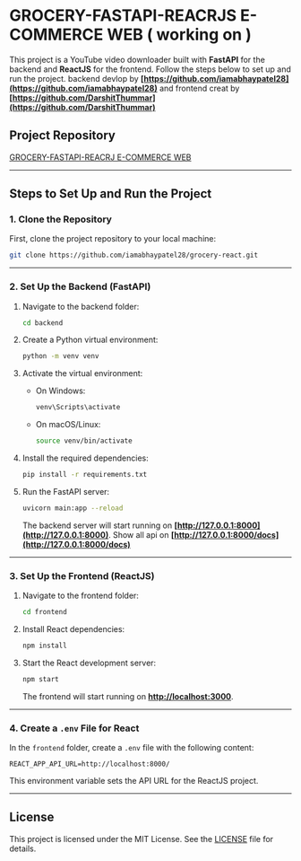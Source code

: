 # GROCERY-FASTAPI-REACRJS E-COMMERCE WEB ( working on )

This project is a YouTube video downloader built with **FastAPI** for the backend and **ReactJS** for the frontend. Follow the steps below to set up and run the project. backend devlop by **[https://github.com/iamabhaypatel28](https://github.com/iamabhaypatel28)** and frontend creat by **[https://github.com/DarshitThummar](https://github.com/DarshitThummar)**

## Project Repository

[GROCERY-FASTAPI-REACRJ E-COMMERCE WEB](https://github.com/iamabhaypatel28/grocery-react.git)

---

## Steps to Set Up and Run the Project

### 1. Clone the Repository

First, clone the project repository to your local machine:

```bash
git clone https://github.com/iamabhaypatel28/grocery-react.git
```

---

### 2. Set Up the Backend (FastAPI)

1. Navigate to the backend folder:

   ```bash
   cd backend
   ```

2. Create a Python virtual environment:

   ```bash
   python -m venv venv
   ```

3. Activate the virtual environment:

   - On Windows:
     ```bash
     venv\Scripts\activate
     ```
   - On macOS/Linux:
     ```bash
     source venv/bin/activate
     ```

4. Install the required dependencies:

   ```bash
   pip install -r requirements.txt
   ```

5. Run the FastAPI server:

   ```bash
   uvicorn main:app --reload
   ```

   The backend server will start running on **[http://127.0.0.1:8000](http://127.0.0.1:8000)**.
   Show all api on **[http://127.0.0.1:8000/docs](http://127.0.0.1:8000/docs)**

---

### 3. Set Up the Frontend (ReactJS)

1. Navigate to the frontend folder:

   ```bash
   cd frontend
   ```

2. Install React dependencies:

   ```bash
   npm install
   ```

3. Start the React development server:

   ```bash
   npm start
   ```

   The frontend will start running on **[http://localhost:3000](http://localhost:3000)**.

---

### 4. Create a `.env` File for React

In the `frontend` folder, create a `.env` file with the following content:

```env
REACT_APP_API_URL=http://localhost:8000/
```

This environment variable sets the API URL for the ReactJS project.

---

## License

This project is licensed under the MIT License. See the [LICENSE](LICENSE) file for details.
